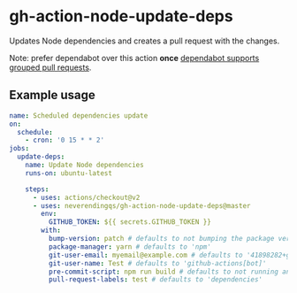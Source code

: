 # gh-action-node-update-deps

Updates Node dependencies and creates a pull request with the changes.

Note: prefer dependabot over this action **once** [dependabot supports grouped pull requests](https://github.com/dependabot/feedback/issues/5).

## Example usage

```yaml
name: Scheduled dependencies update
on:
  schedule:
    - cron: '0 15 * * 2'
jobs:
  update-deps:
    name: Update Node dependencies
    runs-on: ubuntu-latest

    steps:
      - uses: actions/checkout@v2
      - uses: neverendingqs/gh-action-node-update-deps@master
        env:
          GITHUB_TOKEN: ${{ secrets.GITHUB_TOKEN }}
        with:
          bump-version: patch # defaults to not bumping the package version
          package-manager: yarn # defaults to 'npm'
          git-user-email: myemail@example.com # defaults to '41898282+github-actions[bot]@users.noreply.github.com'
          git-user-name: Test # defaults to 'github-actions[bot]'
          pre-commit-script: npm run build # defaults to not running anything
          pull-request-labels: test # defaults to 'dependencies'
```
